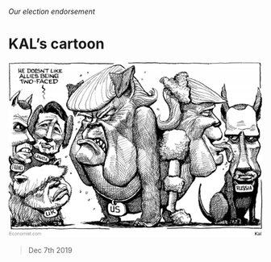 ###### Our election endorsement

# KAL’s cartoon 

![image](images/20191207_wwd000.jpg) 

> Dec 7th 2019 

